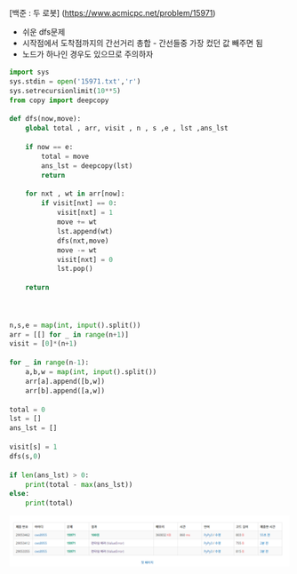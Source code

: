 [백준 : 두 로봇] (https://www.acmicpc.net/problem/15971)



- 쉬운 dfs문제
- 시작점에서 도착점까지의 간선거리 총합 - 간선들중 가장 컸던 값 빼주면 됨
- 노드가 하나인 경우도 있으므로 주의하자



```python
import sys
sys.stdin = open('15971.txt','r')
sys.setrecursionlimit(10**5)
from copy import deepcopy

def dfs(now,move):
    global total , arr, visit , n , s ,e , lst ,ans_lst

    if now == e:
        total = move
        ans_lst = deepcopy(lst)
        return

    for nxt , wt in arr[now]:
        if visit[nxt] == 0:
            visit[nxt] = 1
            move += wt
            lst.append(wt)
            dfs(nxt,move)
            move -= wt
            visit[nxt] = 0
            lst.pop()

    return 



n,s,e = map(int, input().split())
arr = [[] for _ in range(n+1)]
visit = [0]*(n+1)

for _ in range(n-1):
    a,b,w = map(int, input().split())
    arr[a].append([b,w])
    arr[b].append([a,w])

total = 0
lst = []
ans_lst = []

visit[s] = 1
dfs(s,0)

if len(ans_lst) > 0:
    print(total - max(ans_lst))
else:
    print(total)
```

![20210507_150051](20210507_150051.png)